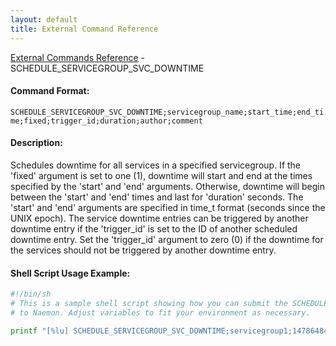 ```yaml
---
layout: default
title: External Command Reference
---
```


<!--
************************************************
* AUTO GENERATED PAGE - USE ./update SCRIPT
************************************************
-->

<span class="glyphicon glyphicon-arrow-up"></span><a href="index.html"> External Commands Reference</a> - SCHEDULE_SERVICEGROUP_SVC_DOWNTIME<br>

#### Command Format:

`SCHEDULE_SERVICEGROUP_SVC_DOWNTIME;servicegroup_name;start_time;end_time;fixed;trigger_id;duration;author;comment`

#### Description:

Schedules downtime for all services in a specified servicegroup. If the 'fixed' argument is set to one (1), downtime will start and end at the times specified by the 'start' and 'end' arguments. Otherwise, downtime will begin between the 'start' and 'end' times and last for 'duration' seconds. The 'start' and 'end' arguments are specified in time_t format (seconds since the UNIX epoch). The service downtime entries can be triggered by another downtime entry if the 'trigger_id' is set to the ID of another scheduled downtime entry. Set the 'trigger_id' argument to zero (0) if the downtime for the services should not be triggered by another downtime entry.

#### Shell Script Usage Example:

```sh
#!/bin/sh
# This is a sample shell script showing how you can submit the SCHEDULE_SERVICEGROUP_SVC_DOWNTIME command
# to Naemon. Adjust variables to fit your environment as necessary.

printf "[%lu] SCHEDULE_SERVICEGROUP_SVC_DOWNTIME;servicegroup1;1478648441;1478638441;1;0;3600;naemonadmin;This is an example comment.\n" `date +%s` > /var/lib/naemon/naemon.cmd
```
